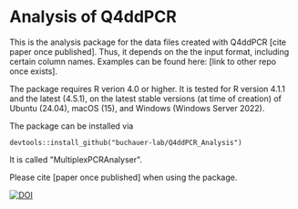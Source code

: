 # Analysis of Q4ddPCR
This is the analysis package for the data files created with Q4ddPCR [cite paper once published].
Thus, it depends on the the input format, including certain column names. Examples can be found here: [link to other repo once exists].


The package requires R verion 4.0 or higher. It is tested for R version 4.1.1 and the latest (4.5.1), on the latest stable versions (at time of creation) of Ubuntu (24.04), macOS (15), and Windows (Windows Server 2022).

The package can be installed via

 ```devtools::install_github("buchauer-lab/Q4ddPCR_Analysis")```

It is called "MultiplexPCRAnalyser".

Please cite [paper once published] when using the package.

[![DOI](https://zenodo.org/badge/DOI/10.5281/zenodo.15791355.svg)](https://doi.org/10.5281/zenodo.15791355)

